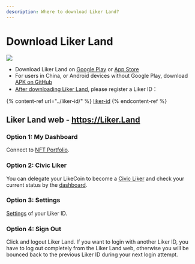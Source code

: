 ```yaml
---
description: Where to download Liker Land?
---
```


# Download Liker Land

![](../../.gitbook/assets/likecoin\_ad72\_appstore4\_fullpic\_en.png)

* Download Liker Land on [Google Play](https://play.google.com/store/apps/details?id=com.oice) or [App Store](https://apps.apple.com/hk/app/liker-land/id1248232355)
* For users in China, or Android devices without Google Play, download [APK on GitHub](https://github.com/likecoin/likecoin-app/releases)
* [After downloading Liker Land](https://liker.land/getapp), please register a Liker ID：

{% content-ref url="../liker-id/" %}
[liker-id](../liker-id/)
{% endcontent-ref %}

## Liker Land web - https://Liker.Land <a href="#liker-land-web" id="liker-land-web"></a>

### **Option 1:** My Dashboard

Connect to [NFT Portfolio](../../general-guides/writing-nft/nft-portfolio.md).

### Option 2: Civic Liker

You can delegate your LikeCoin to become a [Civic Liker](../civic-liker/) and check your current status by the [dashboard](../civic-liker/dashboard.md).

### **Option 3: Settings**

[Settings](https://like.co/in/settings) of your Liker ID.

### **Option 4: Sign Out**

Click and logout Liker Land. If you want to login with another Liker ID, you have to log out completely from the Liker Land web, otherwise you will be bounced back to the previous Liker ID during your next login attempt.
